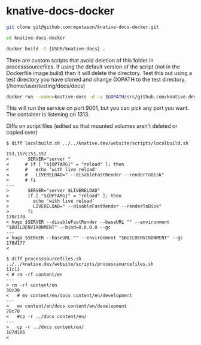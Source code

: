 # knative-docs-docker

```bash
git clone git@github.com:mpetason/knative-docs-docker.git
```

```bash
cd knative-docs-docker
```

```bash
docker build -t {USER/knative-docs} .
```

There are custom scripts that avoid deletion of this folder in processsourcefiles. If using the default version of the script (not in the Dockerfile image build) then it will delete the directory. Test this out using a test directory you have cloned and change GOPATH to the test directory. (/home/user/testing/docs/docs)

```bash
docker run --name=knative-docs -d -v $GOPATH/src/github.com/knative.dev/docs/docs:/website/docs -p 9001:1313 USER/knative-docs:latest
```

This will run the service on port 9001, but you can pick any port you want. The container is listening on 1313.


Diffs on script files (edited so that mounted volumes aren't deleted or copied over)

```
$ diff localbuild.sh ../../knative.dev/website/scripts/localbuild.sh

153,157c153,157
<       SERVER="server "
<      # if [ "${OPTARG}" = "reload" ]; then
<      #   echo 'with live reload'
<      #   LIVERELOAD=" --disableFastRender --renderToDisk"
<      # fi
---
>       SERVER="server $LIVERELOAD"
>       if [ "${OPTARG}" = "reload" ]; then
>         echo 'with live reload'
>         LIVERELOAD=" --disableFastRender --renderToDisk"
>       fi
170c170
< hugo $SERVER --disableFastRender --baseURL "" --environment "$BUILDENVIRONMENT" --bind=0.0.0.0 --gc
---
> hugo $SERVER --baseURL "" --environment "$BUILDENVIRONMENT" --gc
178d177
< 
```

```
$ diff processsourcefiles.sh ../../knative.dev/website/scripts/processsourcefiles.sh 
11c11
< # rm -rf content/en
---
> rm -rf content/en
30c30
<   # mv content/en/docs content/en/development
---
>   mv content/en/docs content/en/development
70c70
<   #cp -r ../docs content/en/
---
>   cp -r ../docs content/en/
187d186
< 
```
